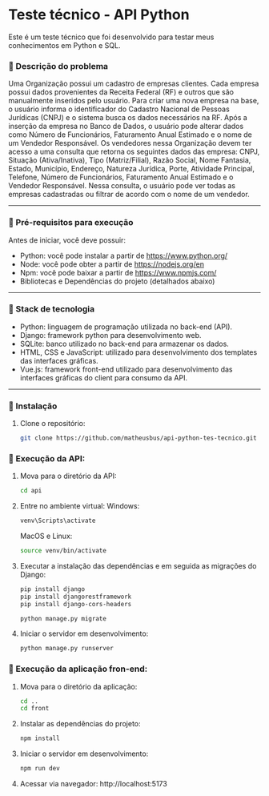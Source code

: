 # Teste técnico - API Python

Este é um teste técnico que foi desenvolvido para testar meus conhecimentos em Python e SQL.

### :large_orange_diamond: Descrição do problema
Uma Organização possui um cadastro de empresas clientes. Cada empresa possui dados provenientes da Receita Federal (RF) e outros que são manualmente inseridos pelo usuário. Para criar uma nova empresa na base, o usuário informa o identificador do Cadastro Nacional de Pessoas Jurídicas (CNPJ) e o sistema busca os dados necessários na RF. Após a inserção da empresa no Banco de Dados, o usuário pode alterar dados como Número de Funcionários, Faturamento Anual Estimado e o nome de um Vendedor Responsável.
Os vendedores nessa Organização devem ter acesso a uma consulta que retorna os seguintes dados das empresa: CNPJ, Situação (Ativa/Inativa), Tipo (Matriz/Filial), Razão Social, Nome Fantasia, Estado, Município, Endereço, Natureza Jurídica, Porte, Atividade Principal, Telefone, Número de Funcionários, Faturamento Anual Estimado e o Vendedor Responsável. Nessa consulta, o usuário pode ver todas as empresas cadastradas ou filtrar de acordo com o nome de um vendedor.

---

### :large_orange_diamond: Pré-requisitos para execução
Antes de iniciar, você deve possuir:

- Python: você pode instalar a partir de https://www.python.org/
- Node: você pode obter a partir de https://nodejs.org/en
- Npm: você pode baixar a partir de https://www.npmjs.com/
- Bibliotecas e Dependências do projeto (detalhados abaixo)

---

### :large_orange_diamond: Stack de tecnologia
- Python: linguagem de programação utilizada no back-end (API).
- Django: framework python para desenvolvimento web.
- SQLite: banco utilizado no back-end para armazenar os dados.
- HTML, CSS e JavaScript: utilizado para desenvolvimento dos templates das interfaces gráficas.
- Vue.js: framework front-end utilizado para desenvolvimento das interfaces gráficas do client para consumo da API.

---

### :large_orange_diamond: Instalação
1. Clone o repositório:
   ```bash
   git clone https://github.com/matheusbus/api-python-tes-tecnico.git
   ```

### :large_orange_diamond: Execução da API:
1. Mova para o diretório da API:
   ```bash
   cd api
   ```
2. Entre no ambiente virtual:
   Windows:
   ```bash
   venv\Scripts\activate
   ```
   MacOS e Linux:
   ```bash
   source venv/bin/activate
   ```
4. Executar a instalação das dependências e em seguida as migrações do Django:
   ```bash
   pip install django
   pip install djangorestframework
   pip install django-cors-headers
   
   python manage.py migrate
   ```
5. Iniciar o servidor em desenvolvimento:
   ```bash
   python manage.py runserver
   ```

### :large_orange_diamond: Execução da aplicação fron-end:
1. Mova para o diretório da aplicação:
   ```bash
   cd ..
   cd front
   ```
2. Instalar as dependências do projeto:
   ```bash
   npm install
   ```
3. Iniciar o servidor em desenvolvimento:
   ```bash
   npm run dev
   ```
5. Acessar via navegador: http://localhost:5173

